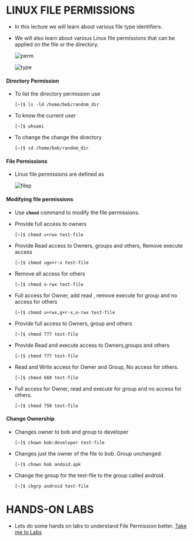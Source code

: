 # LINUX FILE PERMISSIONS
  
  - In this lecture we will learn about various file type identifiers.
  - We will also learn about various Linux file permissions that can be applied on the file or the directory.

    ![perm](../../images//perm.PNG)


    ![type](../../images//type.PNG)


  #### Directory Permission

  - To list the directory permission use

    ```
    [~]$ ls -ld /home/bob/random_dir
    ```

  - To know the current user 

    ```
    [~]$ whoami
    ```
 
  - To change the change the directory

    ```
    [~]$ cd /home/bob/random_dir
    ```

  #### File Permissions

  - Linux file permissions are defined as 

    ![filep](../../images//filep.PNG)

  #### Modifying file permissions

  - Use **`chmod`** command to modify the file permissions.

  - Provide full access to owners

    ```
    [~]$ chmod u+rwx test-file
    ```

  - Provide Read access to Owners, groups and others, Remove execute access

    ```
    [~]$ chmod ugo+r-x test-file
    ```

  - Remove all access for others

     ```
     [~]$ chmod o-rwx test-file
     ```

  - Full access for Owner, add read , remove execute for group and no access for others

    ```
    [~]$ chmod u+rwx,g+r-x,o-rwx test-file
    ```
 
  - Provide full access to Owners, group and others

    ```
    [~]$ chmod 777 test-file
    ```

  - Provide Read and execute access to Owners,groups and others

    ```
    [~]$ chmod 777 test-file
    ```

  - Read and Write access for Owner and Group, No access for others.

    ```
    [~]$ chmod 660 test-file
    ```

  - Full access for Owner, read and execute for group and no access for others.

    ```
    [~]$ chmod 750 test-file
    ```

  #### Change Ownership 
   
  - Changes owner to bob and group to developer
   
    ```
    [~]$ chown bob:developer test-file
    ```
    
  - Changes just the owner of the file to bob. Group unchanged.

    ```
    [~]$ chown bob andoid.apk
    ```

  - Change the group for the test-file to the group called android. 

    ```
    [~]$ chgrp android test-file
    ```

# HANDS-ON LABS

  - Lets do some hands on labs to understand File Permission better. [Take me to Labs](https://kodekloud.com/courses/873064/lectures/17074516)
